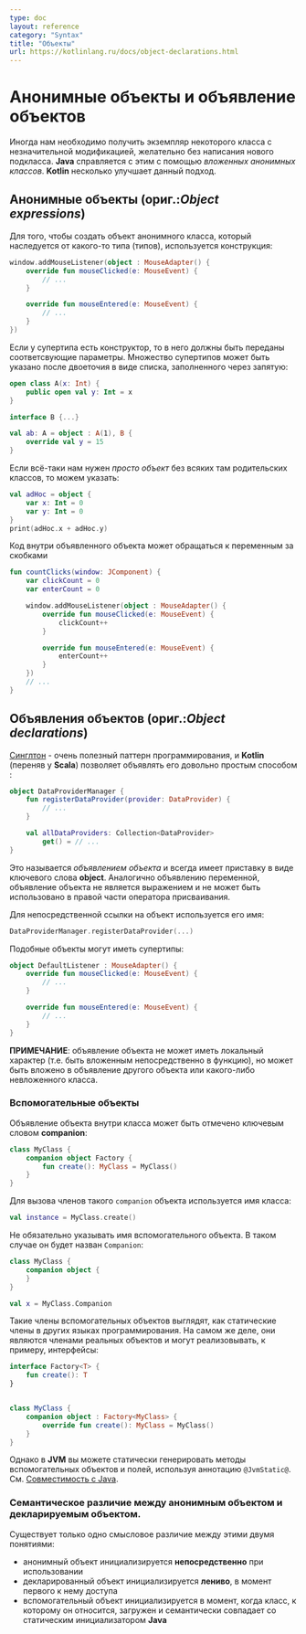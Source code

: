 ```yaml
---
type: doc
layout: reference
category: "Syntax"
title: "Объекты"
url: https://kotlinlang.ru/docs/object-declarations.html
---
```


<!-- # Object Expressions and Declarations -->
# Анонимные объекты и объявление объектов

<!-- Sometimes we need to create an object of a slight modification of some class, without explicitly declaring a new subclass for it. -->
<!-- Java handles this case with *anonymous inner classes*. -->
<!-- Kotlin slightly generalizes this concept with *object expressions* and *object declarations*. -->
Иногда нам необходимо получить экземпляр некоторого класса с незначительной модификацией, желательно без написания нового подкласса. <b>Java</b> справляется с этим с помощью _вложенных анонимных классов_.
<b>Kotlin</b> несколько улучшает данный подход.

<a name="object-expressions"></a>

<!-- ## Object expressions -->
## Анонимные объекты (ориг.:_Object expressions_)

<!-- To create an object of an anonymous class that inherits from some type (or types), we write: -->
Для того, чтобы создать объект анонимного класса, который наследуется от какого-то типа (типов), используется конструкция:

```kotlin
window.addMouseListener(object : MouseAdapter() {
    override fun mouseClicked(e: MouseEvent) {
        // ...
    }

    override fun mouseEntered(e: MouseEvent) {
        // ...
    }
})
```

<!-- If a supertype has a constructor, appropriate constructor parameters must be passed to it. -->
<!-- Many supertypes may be specified as a comma-separated list after the colon: -->
Если у супертипа есть конструктор, то в него должны быть переданы соответсвующие параметры.
Множество супертипов может быть указано после двоеточия в виде списка, заполненного через запятую:


```kotlin
open class A(x: Int) {
    public open val y: Int = x
}

interface B {...}

val ab: A = object : A(1), B {
    override val y = 15
}
```

<!-- If, by any chance, we need "just an object", with no nontrivial supertypes, we can simply say: -->
Если всё-таки нам нужен *просто объект* без всяких там родительских классов, то можем указать:

```kotlin
val adHoc = object {
    var x: Int = 0
    var y: Int = 0
}
print(adHoc.x + adHoc.y)
```

<!-- Just like Java's anonymous inner classes, code in object expressions can access variables from the enclosing scope. -->
<!-- (Unlike Java, this is not restricted to final variables.) -->
Код внутри объявленного объекта может обращаться к переменным за скобками

```kotlin
fun countClicks(window: JComponent) {
    var clickCount = 0
    var enterCount = 0

    window.addMouseListener(object : MouseAdapter() {
        override fun mouseClicked(e: MouseEvent) {
            clickCount++
        }

        override fun mouseEntered(e: MouseEvent) {
            enterCount++
        }
    })
    // ...
}
```

<a name="object-declarations"></a>

<!-- ## Object declarations -->
## Объявления объектов (ориг.:_Object declarations_)

<!-- [Singleton](http://en.wikipedia.org/wiki/Singleton_pattern) is a very useful pattern, and Kotlin (after Scala) makes it easy to declare singletons: -->
[Синглтон](https://ru.wikipedia.org/wiki/%D0%9E%D0%B4%D0%B8%D0%BD%D0%BE%D1%87%D0%BA%D0%B0_(%D1%88%D0%B0%D0%B1%D0%BB%D0%BE%D0%BD_%D0%BF%D1%80%D0%BE%D0%B5%D0%BA%D1%82%D0%B8%D1%80%D0%BE%D0%B2%D0%B0%D0%BD%D0%B8%D1%8F)) - очень полезный паттерн программирования, и <b>Kotlin</b> (переняв у <b>Scala</b>) позволяет объявлять его довольно простым способом :

```kotlin
object DataProviderManager {
    fun registerDataProvider(provider: DataProvider) {
        // ...
    }

    val allDataProviders: Collection<DataProvider>
        get() = // ...
}
```

<!-- This is called an *object declaration*, and it always has a name following the *object*{: .keyword } keyword. -->
<!-- Just like a variable declaration, an object declaration is not an expression, and cannot be used on the right hand side of an assignment statement. -->
Это называется *объявлением объекта* и всегда имеет приставку в виде ключевого слова **object**.
Аналогично объявлению переменной, объявление объекта не является выражением и не может быть использовано в правой части оператора присваивания.

<!-- To refer to the object, we use its name directly: -->
Для непосредственной ссылки на объект используется его имя:

```kotlin
DataProviderManager.registerDataProvider(...)
```

<!-- Such objects can have supertypes: -->
Подобные объекты могут иметь супертипы:

```kotlin
object DefaultListener : MouseAdapter() {
    override fun mouseClicked(e: MouseEvent) {
        // ...
    }

    override fun mouseEntered(e: MouseEvent) {
        // ...
    }
}
```

<!-- **NOTE**: object declarations can't be local (i.e. be nested directly inside a function), but they can be nested into other object declarations or non-inner classes. -->

**ПРИМЕЧАНИЕ**: объявление объекта не может иметь локальный характер (т.е. быть вложенным непосредственно в функцию), но может быть вложено в объявление другого объекта или какого-либо невложенного класса.

<a name="companion-objects"></a>

<!-- ### Companion Objects -->
### Вспомогательные объекты

<!-- An object declaration inside a class can be marked with the *companion*{: .keyword } keyword: -->
Объявление объекта внутри класса может быть отмечено ключевым словом **companion**:

```kotlin
class MyClass {
    companion object Factory {
        fun create(): MyClass = MyClass()
    }
}
```

<!-- Members of the companion object can be called by using simply the class name as the qualifier: -->
Для вызова членов такого `companion` объекта используется имя класса:

```kotlin
val instance = MyClass.create()
```

<!-- The name of the companion object can be omitted, in which case the name `Companion` will be used: -->
Не обязательно указывать имя вспомогательного объекта. В таком случае он будет назван `Companion`:

```kotlin
class MyClass {
    companion object {
    }
}

val x = MyClass.Companion
```

<!-- Note that, even though the members of companion objects look like static members in other languages, at runtime those -->
<!-- are still instance members of real objects, and can, for example, implement interfaces: -->
<!-- Несмотря на то, что члены таких вспомогательных объектов выглядят, как статические члены в других языках программирования, на самом деле они являются членами реальных объектов и могут реализовывать, к примеру, интерфейсы: -->
Такие члены вспомогательных объектов выглядят, как статические члены в других языках программирования. На самом же деле, они являются членами реальных объектов и могут реализовывать, к примеру, интерфейсы:

```kotlin
interface Factory<T> {
    fun create(): T
}


class MyClass {
    companion object : Factory<MyClass> {
        override fun create(): MyClass = MyClass()
    }
}
```

<!-- However, on the JVM you can have members of companion objects generated as real static methods and fields, if you use -->
<!-- the `@JvmStatic` annotation. See the [Java interoperability](java-to-kotlin-interop.html#static-fields) section -->
<!-- for more details. -->
Однако в <b>JVM</b> вы можете статически генерировать методы вспомогательных объектов и полей, используя аннотацию `@JvmStatic@`.
См. [Совместимость с Java](http://kotlinlang.org/docs/reference/java-to-kotlin-interop.html#static-fields).


<!-- ### Semantic difference between object expressions and declarations -->
### Семантическое различие между анонимным объектом и декларируемым объектом.

<!-- There is one important semantic difference between object expressions and object declarations: -->
Существует только одно смысловое различие между этими двумя понятиями:

<!-- * object expressions are executed (and initialized) **immediately**, where they are used -->
<!-- * object declarations are initialized **lazily**, when accessed for the first time -->
<!-- * a companion object is initialized when the corresponding class is loaded (resolved), matching the semantics of a Java static initializer -->

* анонимный объект инициализируется **непосредственно** при использовании
* декларированный объект инициализируется **лениво**, в момент первого к нему доступа
* вспомогательный объект инициализируется в момент, когда класс, к которому он относится, загружен и семантически совпадает со статическим инициализатором <b>Java</b>

